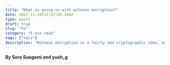 ```yaml
---
title: "What is going on with witness encryption?"
date: 2022-11-24T22:12:03.284Z
type: posts
draft: true
slug: "tv"
category: "5 min read"
tags: ["recs"]
description: "Witness encryption is a fairly new cryptographic idea, sort of the flip side of zero knowledge. What is the state of research here, how does it work, and what can we do with it?"
---
```


**By Sora Suegami and yush_g**
